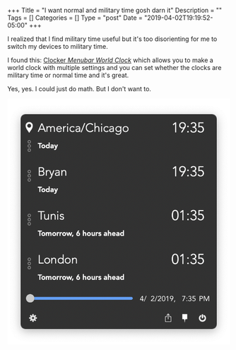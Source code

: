 +++
Title = "I want normal and military time gosh darn it"
Description = ""
Tags = []
Categories = []
Type = "post"
Date = "2019-04-02T19:19:52-05:00"
+++

I realized that I find military time useful but it's too disorienting for me to
switch my devices to military time.

I found this:
[Clocker _Menubar World Clock_](https://itunes.apple.com/us/app/clocker-menubar-world-clock/id1056643111?mt=12)
which allows you to make a world clock with multiple settings and you can set
whether the clocks are military time or normal time and it's great.

Yes, yes. I could just do math. But I don't want to.

<img src="clocker-world-clock-screenshot.png" alt="screenshot of
Clocker world clock app">
